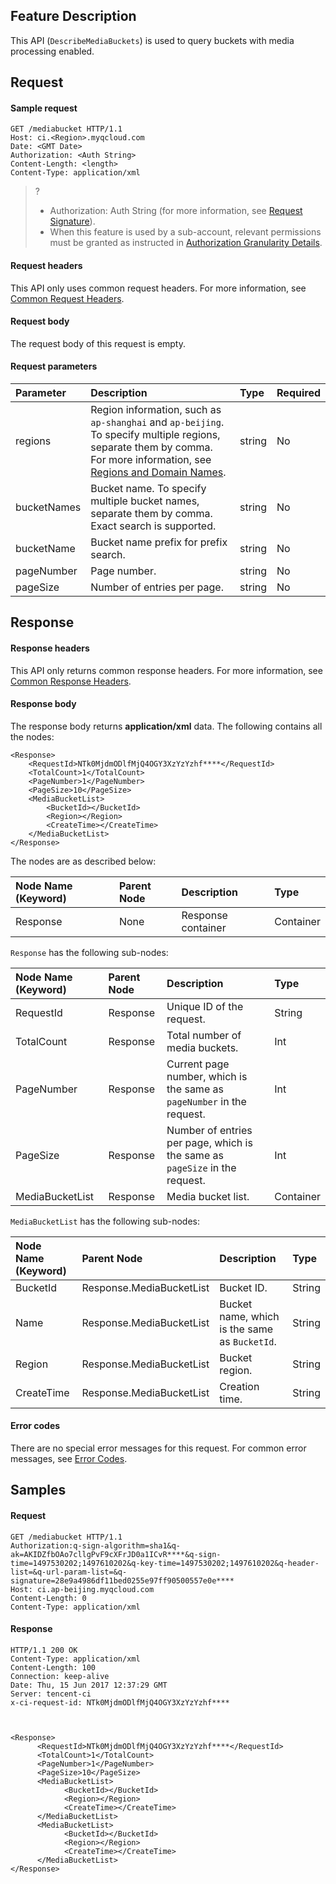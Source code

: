## Feature Description

This API (`DescribeMediaBuckets`) is used to query buckets with media processing enabled.

## Request

#### Sample request

```shell
GET /mediabucket HTTP/1.1
Host: ci.<Region>.myqcloud.com
Date: <GMT Date>
Authorization: <Auth String>
Content-Length: <length>
Content-Type: application/xml

```

>?
> - Authorization: Auth String (for more information, see [Request Signature](https://intl.cloud.tencent.com/document/product/436/7778)).
> - When this feature is used by a sub-account, relevant permissions must be granted as instructed in [Authorization Granularity Details](https://intl.cloud.tencent.com/document/product/1045/49896).
> 

#### Request headers

This API only uses common request headers. For more information, see [Common Request Headers](https://intl.cloud.tencent.com/document/product/1045/49351).

#### Request body

The request body of this request is empty.

#### Request parameters



| Parameter | Description | Type | Required |
| :---------- | :----- | :------------------ | :------- |
| regions     |  Region information, such as `ap-shanghai` and `ap-beijing`. To specify multiple regions, separate them by comma. For more information, see [Regions and Domain Names](https://intl.cloud.tencent.com/document/product/1045/33423). | string |  No    |
| bucketNames | Bucket name. To specify multiple bucket names, separate them by comma. Exact search is supported. | string | No |
| bucketName  | Bucket name prefix for prefix search.        | string |  No       |
| pageNumber  | Page number.                  |  string | No       |
| pageSize    | Number of entries per page.                | string | No       |


## Response

#### Response headers

This API only returns common response headers. For more information, see [Common Response Headers](https://intl.cloud.tencent.com/document/product/1045/49352).

#### Response body

The response body returns **application/xml** data. The following contains all the nodes:

```shell
<Response>
    <RequestId>NTk0MjdmODlfMjQ4OGY3XzYzYzhf****</RequestId>
    <TotalCount>1</TotalCount>
    <PageNumber>1</PageNumber>
    <PageSize>10</PageSize>
    <MediaBucketList>
        <BucketId></BucketId>
        <Region></Region>
        <CreateTime></CreateTime>
    </MediaBucketList>
</Response>
```

The nodes are as described below:

| Node Name (Keyword) | Parent Node | Description | Type |
| :----------------- | :----- | :------------- | :-------- |
| Response           | None     | Response container | Container |

`Response` has the following sub-nodes:

| Node Name (Keyword) | Parent Node | Description | Type |
| :----------------- | :------- | :------------------------------ | :-------- |
| RequestId          | Response | Unique ID of the request.                   | String    |
| TotalCount         | Response | Total number of media buckets.                | Int       |
| PageNumber         | Response | Current page number, which is the same as `pageNumber` in the request.                           | Int       |
| PageSize           | Response | Number of entries per page, which is the same as `pageSize` in the request.   | Int       |
| MediaBucketList    | Response | Media bucket list.                | Container |

`MediaBucketList` has the following sub-nodes:

| Node Name (Keyword) | Parent Node | Description | Type |
| :----------------- | :----------------------- | :---------------------- | :----- |
| BucketId           | Response.MediaBucketList | Bucket ID.               | String |
| Name               | Response.MediaBucketList | Bucket name, which is the same as `BucketId`. | String |
| Region             | Response.MediaBucketList | Bucket region.              | String |
| CreateTime         | Response.MediaBucketList | Creation time.                | String |

#### Error codes

There are no special error messages for this request. For common error messages, see [Error Codes](https://intl.cloud.tencent.com/document/product/1045/49353).

## Samples

#### Request

```shell
GET /mediabucket HTTP/1.1
Authorization:q-sign-algorithm=sha1&q-ak=AKIDZfbOAo7cllgPvF9cXFrJD0a1ICvR****&q-sign-time=1497530202;1497610202&q-key-time=1497530202;1497610202&q-header-list=&q-url-param-list=&q-signature=28e9a4986df11bed0255e97ff90500557e0e****
Host: ci.ap-beijing.myqcloud.com
Content-Length: 0
Content-Type: application/xml

```

#### Response

```shell
HTTP/1.1 200 OK
Content-Type: application/xml
Content-Length: 100
Connection: keep-alive
Date: Thu, 15 Jun 2017 12:37:29 GMT
Server: tencent-ci
x-ci-request-id: NTk0MjdmODlfMjQ4OGY3XzYzYzhf****



<Response>
      <RequestId>NTk0MjdmODlfMjQ4OGY3XzYzYzhf****</RequestId>
      <TotalCount>1</TotalCount>
      <PageNumber>1</PageNumber>
      <PageSize>10</PageSize>
      <MediaBucketList>
            <BucketId></BucketId>
            <Region></Region>
            <CreateTime></CreateTime>
      </MediaBucketList>
      <MediaBucketList>
            <BucketId></BucketId>
            <Region></Region>
            <CreateTime></CreateTime>
      </MediaBucketList>
</Response>
```
